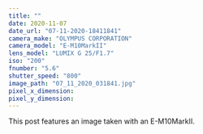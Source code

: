 ```yaml
---
title: ""
date: 2020-11-07
date_url: "07-11-2020-18411841"
camera_make: "OLYMPUS CORPORATION"
camera_model: "E-M10MarkII"
lens_model: "LUMIX G 25/F1.7"
iso: "200"
fnumber: "5.6"
shutter_speed: "800"
image_path: "07_11_2020_031841.jpg"
pixel_x_dimension: 
pixel_y_dimension: 
---
```


This post features an image taken with an E-M10MarkII.